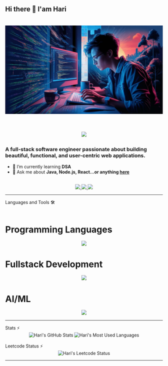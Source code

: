 ## Hi there 👋 I'am Hari

<!--
**Haris-0308/Haris-0308** is a ✨ _special_ ✨ repository because its `README.md` (this file) appears on your GitHub profile.

Here are some ideas to get you started:

- 🔭 I’m currently working on DSA
- 🌱 I’m currently learning react
- 👯 I’m looking to collaborate on ML/DL
- 💬 Ask me about python,java
- 📫 How to reach me: haris0308@gmail.com
-->




</div>
<h1 align="center">
<img width=600 src="https://github.com/Haris-0308/Haris-0308/blob/main/github.jpg" alt="Banner of a developer sitting in front of a desk">
</h1>
<h1 align="center">
    <img src="https://readme-typing-svg.herokuapp.com/?font=Inter&size=48&center=true&vCenter=true&width=500&height=70&color=4493F8&duration=4000&lines=Hi+There!+👋;+I'm+Hari;" />
</h1>

### A full-stack software engineer passionate about building beautiful, functional, and user-centric web applications.
- 🌱 I’m currently learning **DSA**
- 💬 Ask me about **Java, Node.js, React...or anything [here](https://github.com/Haris-0308/Haris-0308/issues)**

<br>

<div align="center">
  <a href="mailto:haris03082005@gmail.com">
    <img src="https://img.shields.io/badge/Gmail-333333?style=for-the-badge&logo=gmail&logoColor=red" />
  </a>
  <a href="https://www.linkedin.com/in/hari-s-382244259" target="_blank">
    <img src="https://img.shields.io/badge/LinkedIn-0077B5?style=for-the-badge&logo=linkedin&logoColor=white" target="_blank" />
  </a>
  <a href="https://leetcode.com/u/Hari_S1" target="_blank">
    <img src="https://img.shields.io/badge/Leetcode-000000?style=for-the-badge&logo=Leetcode&logoColor=white" target="_blank" />
  </a>

</div>

<hr>
Languages and Tools 🛠️

<br>
<br>
<h1>Programming Languages</h1>
<p align="center">
  <img src="https://skillicons.dev/icons?i=java,c,python,js,cs" />  
</p>
<h1>Fullstack Development</h1>
<p align="center">
<img src="https://skillicons.dev/icons?i=html,css,mysql,react,mongodb,nodejs" />
</p> 
<h1>AI/ML</h1>
<p align="center">
  <img src="https://skillicons.dev/icons?i=tensorflow,opencv,pytorch,pandas" />
</p>
<hr>
Stats ⚡️

<br>

<div align=center>
  <img width=390 src="https://github-readme-stats.vercel.app/api?username=Haris-0308&theme=transparent&count_private=true&show_icons=true&rank_icon=github&locale=en" alt="Hari's GitHub Stats" />
  
  <img width=325 src="https://github-readme-stats.vercel.app/api/top-langs?username=Haris-0308&theme=transparent&layout=donut&hide=css&langs_count=8&border_radius=10&show_icons=true&locale=en" alt="Hari's Most Used Languages" />
</div>
<br>
Leetcode Status ⚡️
<br>
<div align=center>
    <img width=390 src="https://leetcard.jacoblin.cool/Hari_S1?theme=dark&font=Content&ext=heatmap" alt="Hari's Leetcode Status" />
</div>
<hr>
<br>
